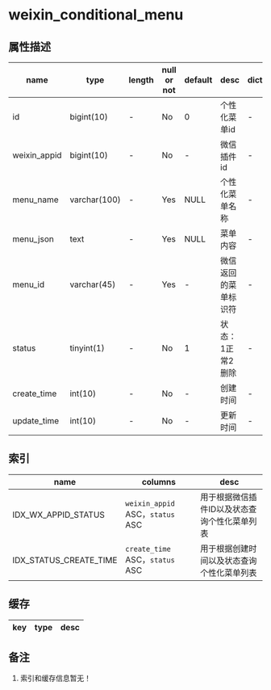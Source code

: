 # weixin_conditional_menu

## 属性描述

| name | type | length | null or not | default | desc | dict |
| ---- | ---- | ------ | ----------- | ------- | ---- | ---- |
| id | bigint(10) | - | No | 0 | 个性化菜单id | - |
| weixin_appid | bigint(10) | - | No | - | 微信插件id | - |
| menu_name | varchar(100) | - | Yes | NULL | 个性化菜单名称 | - |
| menu_json | text | - | Yes | NULL | 菜单内容 | - |
| menu_id | varchar(45) | - | Yes | - | 微信返回的菜单标识符 | - |
| status | tinyint(1) | - | No | 1 | 状态：1正常2删除 | - |
| create_time | int(10) | - | No | - | 创建时间 | - |
| update_time | int(10) | - | No | - | 更新时间 | - |

## 索引

| name | columns | desc |
| ---- | ------- | ---- |
| IDX_WX_APPID_STATUS | `weixin_appid` ASC，`status` ASC | 用于根据微信插件ID以及状态查询个性化菜单列表 |
| IDX_STATUS_CREATE_TIME | `create_time` ASC，`status` ASC | 用于根据创建时间以及状态查询个性化菜单列表 |

## 缓存

| key | type | desc |
| --- | ---- | ---- |

## 备注

1. 索引和缓存信息暂无！